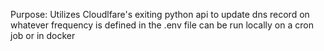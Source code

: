 
Purpose:
Utilizes Cloudlfare's exiting python api to update dns record on whatever frequency is defined in the .env file
can be run locally on a cron job or in docker
